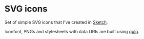 # SVG icons

Set of simple SVG icons that I've created in [Sketch](http://www.bohemiancoding.com/sketch).

Iconfont, PNGs and stylesheets with data URIs are built using [gulp](https://github.com/wearefractal/gulp).
